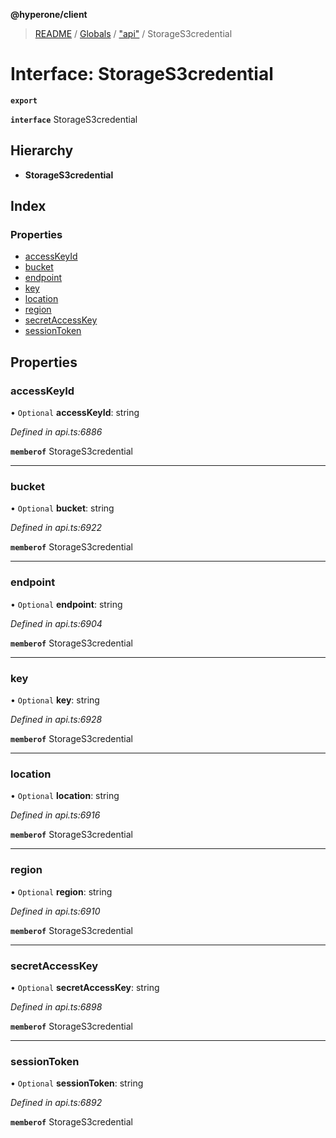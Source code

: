 **@hyperone/client**

> [README](../README.md) / [Globals](../globals.md) / ["api"](../modules/_api_.md) / StorageS3credential

# Interface: StorageS3credential

**`export`** 

**`interface`** StorageS3credential

## Hierarchy

* **StorageS3credential**

## Index

### Properties

* [accessKeyId](_api_.storages3credential.md#accesskeyid)
* [bucket](_api_.storages3credential.md#bucket)
* [endpoint](_api_.storages3credential.md#endpoint)
* [key](_api_.storages3credential.md#key)
* [location](_api_.storages3credential.md#location)
* [region](_api_.storages3credential.md#region)
* [secretAccessKey](_api_.storages3credential.md#secretaccesskey)
* [sessionToken](_api_.storages3credential.md#sessiontoken)

## Properties

### accessKeyId

• `Optional` **accessKeyId**: string

*Defined in api.ts:6886*

**`memberof`** StorageS3credential

___

### bucket

• `Optional` **bucket**: string

*Defined in api.ts:6922*

**`memberof`** StorageS3credential

___

### endpoint

• `Optional` **endpoint**: string

*Defined in api.ts:6904*

**`memberof`** StorageS3credential

___

### key

• `Optional` **key**: string

*Defined in api.ts:6928*

**`memberof`** StorageS3credential

___

### location

• `Optional` **location**: string

*Defined in api.ts:6916*

**`memberof`** StorageS3credential

___

### region

• `Optional` **region**: string

*Defined in api.ts:6910*

**`memberof`** StorageS3credential

___

### secretAccessKey

• `Optional` **secretAccessKey**: string

*Defined in api.ts:6898*

**`memberof`** StorageS3credential

___

### sessionToken

• `Optional` **sessionToken**: string

*Defined in api.ts:6892*

**`memberof`** StorageS3credential
